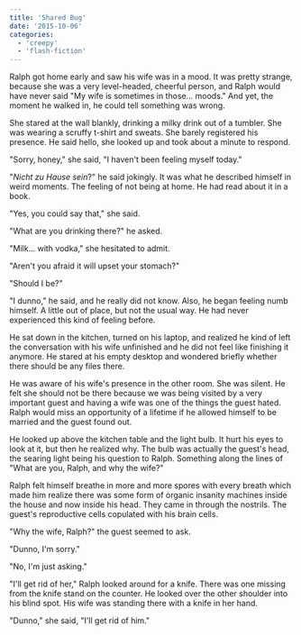 ```yaml
---
title: 'Shared Bug'
date: '2015-10-06'
categories:
  - 'creepy'
  - 'flash-fiction'
---
```


Ralph got home early and saw his wife was in a mood. It was pretty strange,
because she was a very level-headed, cheerful person, and Ralph would have never
said "My wife is sometimes in those... moods." And yet, the moment he walked in,
he could tell something was wrong.

<!-- truncate -->


She stared at the wall blankly, drinking a milky drink out of a tumbler. She was
wearing a scruffy t-shirt and sweats. She barely registered his presence. He
said hello, she looked up and took about a minute to respond.

"Sorry, honey," she said, "I haven't been feeling myself today."

"_Nicht zu Hause sein_?" he said jokingly. It was what he described himself in
weird moments. The feeling of not being at home. He had read about it in a book.

"Yes, you could say that," she said.

"What are you drinking there?" he asked.

"Milk... with vodka," she hesitated to admit.

"Aren't you afraid it will upset your stomach?"

"Should I be?"

"I dunno," he said, and he really did not know. Also, he began feeling numb
himself. A little out of place, but not the usual way. He had never experienced
this kind of feeling before.

He sat down in the kitchen, turned on his laptop, and realized he kind of left
the conversation with his wife unfinished and he did not feel like finishing it
anymore. He stared at his empty desktop and wondered briefly whether there
should be any files there.

He was aware of his wife's presence in the other room. She was silent. He felt
she should not be there because we was being visited by a very important guest
and having a wife was one of the things the guest hated. Ralph would miss an
opportunity of a lifetime if he allowed himself to be married and the guest
found out.

He looked up above the kitchen table and the light bulb. It hurt his eyes to
look at it, but then he realized why. The bulb was actually the guest's head,
the searing light being his question to Ralph. Something along the lines of
"What are you, Ralph, and why the wife?"

Ralph felt himself breathe in more and more spores with every breath which made
him realize there was some form of organic insanity machines inside the house
and now inside his head. They came in through the nostrils. The guest's
reproductive cells copulated with his brain cells.

"Why the wife, Ralph?" the guest seemed to ask.

"Dunno, I'm sorry."

"No, I'm just asking."

"I'll get rid of her," Ralph looked around for a knife. There was one missing
from the knife stand on the counter. He looked over the other shoulder into his
blind spot. His wife was standing there with a knife in her hand.

"Dunno," she said, "I'll get rid of him."
